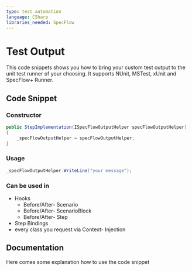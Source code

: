 ```yaml
---
type: test automation
language: CSharp
libraries_needed: SpecFlow
---
```


# Test Output

This code snippets shows you how to bring your custom test output to the unit test runner of your choosing. It supports NUnit, MSTest, xUnit and SpecFlow+ Runner.

## Code Snippet

### Constructor

``` csharp
public StepImplementation(ISpecFlowOutputHelper specFlowOutputHelper)
{
    _specFlowOutputHelper = specFlowOutputHelper;
}
```

### Usage
``` csharp
_specFlowOutputHelper.WriteLine("your message");
```

### Can be used in

- Hooks
    - Before/After- Scenario
    - Before/After- ScenarioBlock
    - Before/After- Step
- Step Bindings
- every class you request via Context- Injection


## Documentation

Here comes some explanation how to use the code snippet